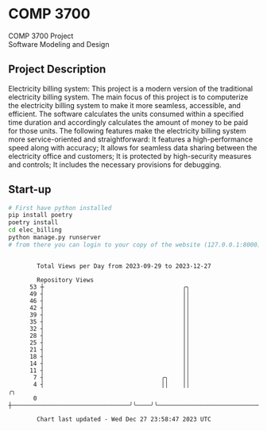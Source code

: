 # COMP 3700
COMP 3700 Project  
Software Modeling and Design
## Project Description
Electricity billing system: This project is a modern version of the traditional electricity billing system. The main focus of this project is to computerize the electricity billing system to make it more seamless, accessible, and efficient. The software calculates the units consumed within a specified time duration and accordingly calculates the amount of money to be paid for those units. The following features make the electricity billing system more service-oriented and straightforward: It features a high-performance speed along with accuracy; It allows for seamless data sharing between the electricity office and customers; It is protected by high-security measures and controls; It includes the necessary provisions for debugging.

## Start-up
```bash
# First have python installed
pip install poetry
poetry install
cd elec_billing
python manage.py runserver
# from there you can login to your copy of the website (127.0.0.1:8000), default creds are admin/admin
```

```

        Total Views per Day from 2023-09-29 to 2023-12-27

        Repository Views
      53 ┼                                       ╭╮
      49 ┤                                       ││
      46 ┤                                       ││
      42 ┤                                       ││
      39 ┤                                       ││
      35 ┤                                       ││
      32 ┤                                       ││
      28 ┤                                       ││
      25 ┤                                       ││
      21 ┤                                       ││
      18 ┤                                       ││
      14 ┤                                       ││
      11 ┤                                       ││
       7 ┤                                 ╭╮    ││
       4 ┤                                 ││    ││                            ╭╮
       0 ┼─────────────────────────────────╯╰────╯╰────────────────────────────╯╰──────────────────

        Chart last updated - Wed Dec 27 23:58:47 2023 UTC
        
```
